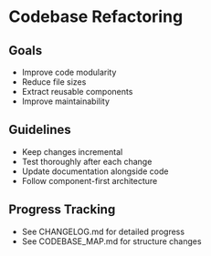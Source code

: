 # Codebase Refactoring

## Goals
- Improve code modularity
- Reduce file sizes
- Extract reusable components
- Improve maintainability

## Guidelines
- Keep changes incremental
- Test thoroughly after each change
- Update documentation alongside code
- Follow component-first architecture

## Progress Tracking
- See CHANGELOG.md for detailed progress
- See CODEBASE_MAP.md for structure changes
